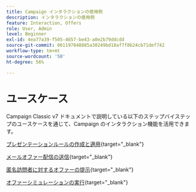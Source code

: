 ```yaml
---
title: Campaign インタラクションの使用例
description: インタラクションの使用例
feature: Interaction, Offers
role: User, Admin
level: Beginner
exl-id: 4ea77a39-f505-4657-be43-a0e2b79ddcdd
source-git-commit: 061197048885a30249bd18af7f8b24cb71def742
workflow-type: tm+mt
source-wordcount: '50'
ht-degree: 56%

---
```


# ユースケース

Campaign Classic v7 ドキュメントで説明している以下のステップバイステップのユースケースを通じて、Campaign のインタラクション機能を活用できます。

[プレゼンテーションルールの作成と適用](https://experienceleague.adobe.com/docs/campaign-classic/using/managing-offers/case-study/presentation-rules.html?lang=ja){target="_blank"}

[メールオファー配信の送信](https://experienceleague.adobe.com/docs/campaign-classic/using/managing-offers/case-study/offers-on-an-outbound-channel.html?lang=ja){target="_blank"}

[匿名訪問者に対するオファーの提示](https://experienceleague.adobe.com/docs/campaign-classic/using/managing-offers/case-study/offers-on-an-outbound-channel.html?lang=ja){target="_blank"}

[オファーシミュレーションの実行](https://experienceleague.adobe.com/docs/campaign-classic/using/managing-offers/case-study/offers-on-an-outbound-channel.html?lang=ja){target="_blank"}
